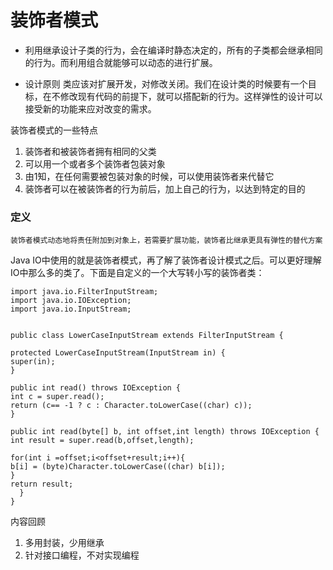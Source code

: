 # 装饰者模式
 

- 利用继承设计子类的行为，会在编译时静态决定的，所有的子类都会继承相同的行为。而利用组合就能够可以动态的进行扩展。



- 设计原则 类应该对扩展开发，对修改关闭。我们在设计类的时候要有一个目标，在不修改现有代码的前提下，就可以搭配新的行为。这样弹性的设计可以接受新的功能来应对改变的需求。

装饰者模式的一些特点
1. 装饰者和被装饰者拥有相同的父类
2. 可以用一个或者多个装饰者包装对象
3. 由1知，在任何需要被包装对象的时候，可以使用装饰者来代替它
4. 装饰者可以在被装饰者的行为前后，加上自己的行为，以达到特定的目的

### 定义
    装饰者模式动态地将责任附加到对象上，若需要扩展功能，装饰者比继承更具有弹性的替代方案


Java IO中使用的就是装饰者模式，再了解了装饰者设计模式之后。可以更好理解IO中那么多的类了。下面是自定义的一个大写转小写的装饰者类：


    import java.io.FilterInputStream;
    import java.io.IOException;
    import java.io.InputStream;
    
   
    public class LowerCaseInputStream extends FilterInputStream {
    
    protected LowerCaseInputStream(InputStream in) {
    super(in);
    }
    
    public int read() throws IOException {
    int c = super.read();
    return (c== -1 ? c : Character.toLowerCase((char) c));
    }
    
    public int read(byte[] b, int offset,int length) throws IOException {
    int result = super.read(b,offset,length);
    
    for(int i =offset;i<offset+result;i++){
    b[i] = (byte)Character.toLowerCase((char) b[i]);
    }
    return result;
      }
    }


内容回顾

1. 多用封装，少用继承
2. 针对接口编程，不对实现编程



